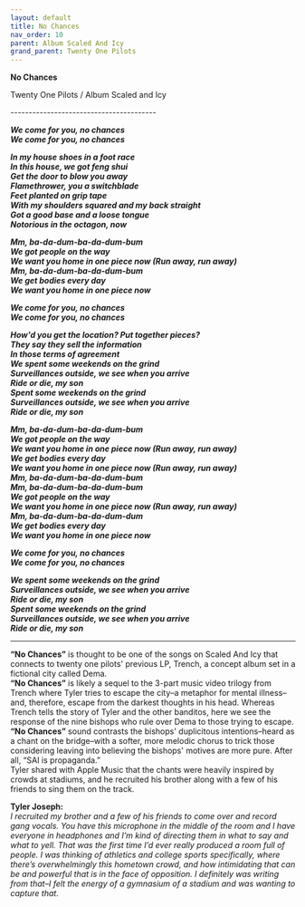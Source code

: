 ```yaml
---  
layout: default  
title: No Chances  
nav_order: 10  
parent: Album Scaled And Icy  
grand_parent: Twenty One Pilots  
---  
```


**No Chances**
<p>
Twenty One Pilots / Album Scaled and Icy
</p>  
----------------------------------------

**_We come for you, no chances  
We come for you, no chances_**  

**_In my house shoes in a foot race  
In this house, we got feng shui  
Get the door to blow you away  
Flamethrower, you a switchblade  
Feet planted on grip tape  
With my shoulders squared and my back straight  
Got a good base and a loose tongue  
Notorious in the octagon, now_**  
 
**_Mm, ba-da-dum-ba-da-dum-bum  
We got people on the way  
We want you home in one piece now (Run away, run away)  
Mm, ba-da-dum-ba-da-dum-bum  
We get bodies every day  
We want you home in one piece now_**  

**_We come for you, no chances  
We come for you, no chances_**  

**_How'd you get the location? Put together pieces?  
They say they sell the information  
In those terms of agreement  
We spent some weekends on the grind  
Surveillances outside, we see when you arrive  
Ride or die, my son  
Spent some weekends on the grind  
Surveillances outside, we see when you arrive  
Ride or die, my son_**  
 
**_Mm, ba-da-dum-ba-da-dum-bum  
We got people on the way  
We want you home in one piece now (Run away, run away)  
We get bodies every day  
We want you home in one piece now (Run away, run away)  
Mm, ba-da-dum-ba-da-dum-bum  
Mm, ba-da-dum-ba-da-dum-bum  
We got people on the way  
We want you home in one piece now (Run away, run away)  
Mm, ba-da-dum-ba-da-dum-dum  
We get bodies every day  
We want you home in one piece now_**  

**_We come for you, no chances  
We come for you, no chances_**  

**_We spent some weekends on the grind  
Surveillances outside, we see when you arrive  
Ride or die, my son  
Spent some weekends on the grind  
Surveillances outside, we see when you arrive  
Ride or die, my son_**  

- - -

**“No Chances”** is thought to be one of the songs on Scaled And Icy that connects to twenty one pilots' previous LP, Trench, a concept album set in a fictional city called Dema.  
**“No Chances”** is likely a sequel to the 3-part music video trilogy from Trench where Tyler tries to escape the city–a metaphor for mental illness–and, therefore, escape from the darkest thoughts in his head. Whereas Trench tells the story of Tyler and the other banditos, here we see the response of the nine bishops who rule over Dema to those trying to escape.  
**“No Chances”** sound contrasts the bishops' duplicitous intentions–heard as a chant on the bridge–with a softer, more melodic chorus to trick those considering leaving into believing the bishops' motives are more pure. After all, “SAI is propaganda.”  
Tyler shared with Apple Music that the chants were heavily inspired by crowds at stadiums, and he recruited his brother along with a few of his friends to sing them on the track.

**Tyler Joseph:**  
_I recruited my brother and a few of his friends to come over and record gang vocals. You have this microphone in the middle of the room and I have everyone in headphones and I’m kind of directing them in what to say and what to yell. That was the first time I’d ever really produced a room full of people. I was thinking of athletics and college sports specifically, where there’s overwhelmingly this hometown crowd, and how intimidating that can be and powerful that is in the face of opposition. I definitely was writing from that–I felt the energy of a gymnasium of a stadium and was wanting to capture that._  
